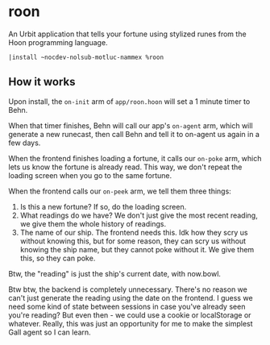 # roon

An Urbit application that tells your fortune using stylized runes from the Hoon programming language.

`|install ~nocdev-nolsub-motluc-nammex %roon`

## How it works

Upon install, the `on-init` arm of `app/roon.hoon` will set a 1 minute timer to Behn.

When that timer finishes, Behn will call our app's `on-agent` arm, which will generate a new runecast, then call Behn and tell it to on-agent us again in a few days.

When the frontend finishes loading a fortune, it calls our `on-poke` arm, which lets us know the fortune is already read. This way, we don't repeat the loading screen when you go to the same fortune.

When the frontend calls our `on-peek` arm, we tell them three things:

1. Is this a new fortune? If so, do the loading screen.
2. What readings do we have? We don't just give the most recent reading, we give them the whole history of readings.
3. The name of our ship. The frontend needs this. Idk how they scry us without knowing this, but for some reason, they can scry us without knowing the ship name, but they cannot poke without it. We give them this, so they can poke.

Btw, the "reading" is just the ship's current date, with now.bowl.

Btw btw, the backend is completely unnecessary. There's no reason we can't just generate the reading using the date on the frontend. I guess we need some kind of state between sessions in case you've already seen you're reading? But even then - we could use a cookie or localStorage or whatever. Really, this was just an opportunity for me to make the simplest Gall agent so I can learn.
